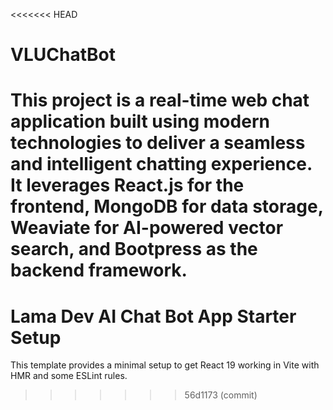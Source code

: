 <<<<<<< HEAD
# VLUChatBot
This project is a real-time web chat application built using modern technologies to deliver a seamless and intelligent chatting experience. It leverages React.js for the frontend, MongoDB for data storage, Weaviate for AI-powered vector search, and Bootpress as the backend framework.
=======
# Lama Dev AI Chat Bot App Starter Setup

This template provides a minimal setup to get React 19 working in Vite with HMR and some ESLint rules.
>>>>>>> 56d1173 (commit)

